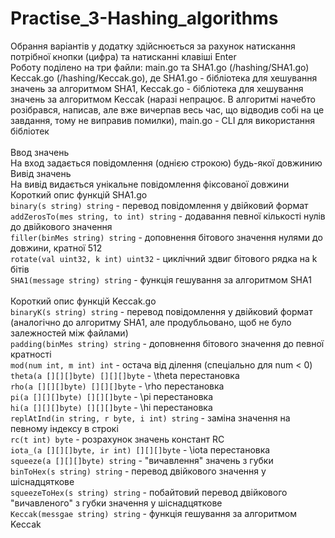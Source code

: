 # Practise_3-Hashing_algorithms
Обрання варіантів у додатку здійснюється за рахунок натискання потрібної кнопки (цифра) та натисканні клавіші Enter</br>
Роботу поділено на три файли: main.go та SHA1.go (/hashing/SHA1.go) Keccak.go (/hashing/Keccak.go), де SHA1.go - бібліотека для хешування значень за алгоритмом SHA1,  Keccak.go - бібліотека для хешування значень за алгоритмом Keccak (наразі непрацює. В алгоритмі начебто розібрався, написав, але вже вичерпав весь час, що відводив собі на це завдання, тому не виправив помилки), main.go - CLI для використання бібліотек<br/>
<br/>
Ввод значень<br/>
На вход задається повідомлення (однією строкою) будь-якої довжинию
<br/>
Вивід значень<br/>
На вивід видається унікальне повідомлення фіксованої довжини
<br/>
Короткий опис функцій SHA1.go<br/>
```binary(s string) string``` - перевод повідомлення у двійковий формат<br/>
```addZerosTo(mes string, to int) string``` - додавання певної кількості нулів до двійкового значення<br/>
```filler(binMes string) string``` - доповнення бітового значення нулями до довжини, кратної 512<br/>
```rotate(val uint32, k int) uint32``` - циклічний здвиг бітового рядка на k бітів<br/>
```SHA1(message string) string``` - функція гешування за алгоритмом SHA1<br/>
<br/>
Короткий опис функцій Keccak.go<br/>
```binaryK(s string) string``` - перевод повідомлення у двійковий формат (аналогічно до алгоритму SHA1, але продубльовано, щоб не було залежностей між файлами)<br/>
```padding(binMes string) string``` - доповнення бітового значення до певної кратності<br/>
```mod(num int, m int) int``` - остача від ділення (спеціально для num < 0)<br/>
```theta(a [][][]byte) [][][]byte``` - \theta перестановка<br/>
```rho(a [][][]byte) [][][]byte``` - \rho перестановка<br/>
```pi(a [][][]byte) [][][]byte``` - \pi перестановка<br/>
```hi(a [][][]byte) [][][]byte``` - \hi перестановка<br/>
```replAtInd(in string, r byte, i int) string``` - заміна значення на певному індексу в строкі<br/>
```rc(t int) byte``` - розрахунок значень констант RC<br/>
```iota_(a [][][]byte, ir int) [][][]byte``` - \iota перестановка<br/>
```squeeze(a [][][]byte) string``` - "вичавлення" значень з губки<br/>
```binToHex(s string) string``` - перевод двійкового значення у шіснадцяткове<br/>
```squeezeToHex(s string) string``` - побайтовий перевод двійкового "вичавленого" з губки значення у шіснадцяткове<br/>
```Keccak(messgae string) string``` - функція гешування за алгоритмом Keccak<br/>
<br/>
